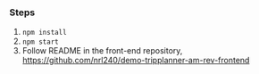 ### Steps
1. `npm install`
2. `npm start`
3. Follow README in the front-end repository, https://github.com/nrl240/demo-tripplanner-am-rev-frontend
